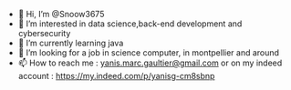 - 👋 Hi, I’m @Snoow3675
- 👀 I’m interested in data science,back-end development and cybersecurity
- 🌱 I’m currently learning java
- 💞️ I’m looking for a job in science computer, in montpellier and around
- 📫 How to reach me : yanis.marc.gaultier@gmail.com or on my indeed account : https://my.indeed.com/p/yanisg-cm8sbnp

<!---
Snoow3675/Snoow3675 is a ✨ special ✨ repository because its `README.md` (this file) appears on your GitHub profile.
You can click the Preview link to take a look at your changes.
--->

